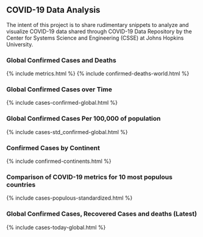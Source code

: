 <script type="text/javascript">window.PlotlyConfig = {MathJaxConfig: 'local'};</script>
<script src="{{ base.url | prepend: site.url }}/covid-19/assets/js/plotly.min.js"></script>
## COVID-19 Data Analysis

The intent of this project is to share rudimentary snippets to analyze and visualize COVID-19 data shared through COVID-19 Data Repository by the Center for Systems Science and Engineering (CSSE) at Johns Hopkins University.

### Global Confirmed Cases and Deaths
  {% include metrics.html %}
  {% include confirmed-deaths-world.html %}

### Global Confirmed Cases over Time
  {% include cases-confirmed-global.html %}

### Global Confirmed Cases Per 100,000 of population
  {% include cases-std_confirmed-global.html %}

### Confirmed Cases by Continent
  {% include confirmed-continents.html %}

### Comparison of COVID-19 metrics for 10 most populous countries
  {% include cases-populous-standardized.html %}

### Global Confirmed Cases, Recovered Cases and deaths (Latest)
  {% include cases-today-global.html %}
